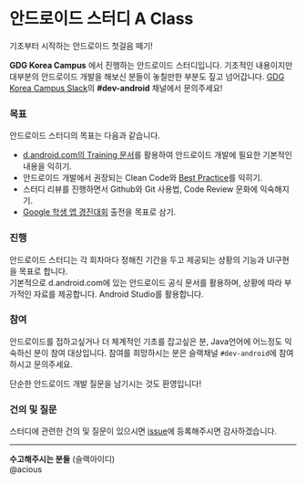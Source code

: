 # 안드로이드 스터디 A Class
기초부터 시작하는 안드로이드 첫걸음 떼기!

**GDG Korea Campus** 에서 진행하는 안드로이드 스터디입니다. 기초적인 내용이지만 대부분의 안드로이드 개발을 해보신 분들이 놓칠만한 부분도 짚고 넘어갑니다. [GDG Korea Campus Slack](https://festi.kr/zlack/team/T1YJMK00P/19/invitation/)의 **#dev-android** 채널에서 문의주세요!

### 목표
안드로이드 스터디의 목표는 다음과 같습니다.
- [d.android.com의 Training 문서](https://developer.android.com/training/index.html)를 활용하여 안드로이드 개발에 필요한 기본적인 내용을 익히기.
- 안드로이드 개발에서 권장되는 Clean Code와 [Best Practice](https://guides.codepath.com/android)를 익히기.
- 스터디 리뷰를 진행하면서 Github와 Git 사용법, Code Review 문화에 익숙해지기.
- [Google 학생 앱 경진대회](https://www.google.co.kr/admob/challenge.html) 출전을 목표로 삼기.

### 진행
안드로이드 스터디는 각 회차마다 정해진 기간을 두고 제공되는 상황의 기능과 UI구현을 목표로 합니다.  
기본적으로 d.android.com에 있는 안드로이드 공식 문서를 활용하며, 상황에 따라 부가적인 자료를 제공합니다. Android Studio를 활용합니다.

### 참여
안드로이드를 접하고싶거나 더 체계적인 기초를 잡고싶은 분, Java언어에 어느정도 익숙하신 분이 참여 대상입니다. 참여를 희망하시는 분은 슬랙채널 `#dev-android`에 참여하시고 문의주세요.  

단순한 안드로이드 개발 질문을 남기시는 것도 환영입니다!

### 건의 및 질문
스터디에 관련한 건의 및 질문이 있으시면 [issue](https://github.com/GDGKoreaCampus/android-study-classA/issues)에 등록해주시면 감사하겠습니다.


---

**수고해주시는 분들** (슬랙아이디)  
@acious
